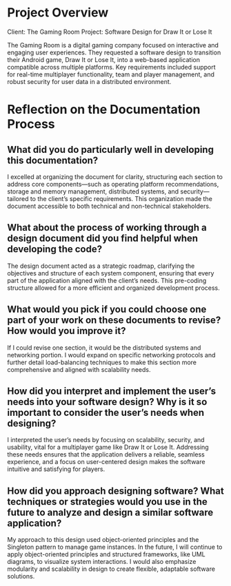# Project Overview
Client: The Gaming Room
Project: Software Design for Draw It or Lose It

The Gaming Room is a digital gaming company focused on interactive and engaging user experiences. They requested a software design to transition their Android game, Draw It or Lose It, into a web-based application compatible across multiple platforms. Key requirements included support for real-time multiplayer functionality, team and player management, and robust security for user data in a distributed environment.

# Reflection on the Documentation Process
## What did you do particularly well in developing this documentation?

I excelled at organizing the document for clarity, structuring each section to address core components—such as operating platform recommendations, storage and memory management, distributed systems, and security—tailored to the client’s specific requirements. This organization made the document accessible to both technical and non-technical stakeholders.

## What about the process of working through a design document did you find helpful when developing the code?

The design document acted as a strategic roadmap, clarifying the objectives and structure of each system component, ensuring that every part of the application aligned with the client’s needs. This pre-coding structure allowed for a more efficient and organized development process.

## What would you pick if you could choose one part of your work on these documents to revise? How would you improve it?

If I could revise one section, it would be the distributed systems and networking portion. I would expand on specific networking protocols and further detail load-balancing techniques to make this section more comprehensive and aligned with scalability needs.

## How did you interpret and implement the user’s needs into your software design? Why is it so important to consider the user’s needs when designing?

I interpreted the user’s needs by focusing on scalability, security, and usability, vital for a multiplayer game like Draw It or Lose It. Addressing these needs ensures that the application delivers a reliable, seamless experience, and a focus on user-centered design makes the software intuitive and satisfying for players.

## How did you approach designing software? What techniques or strategies would you use in the future to analyze and design a similar software application?

My approach to this design used object-oriented principles and the Singleton pattern to manage game instances. In the future, I will continue to apply object-oriented principles and structured frameworks, like UML diagrams, to visualize system interactions. I would also emphasize modularity and scalability in design to create flexible, adaptable software solutions.
